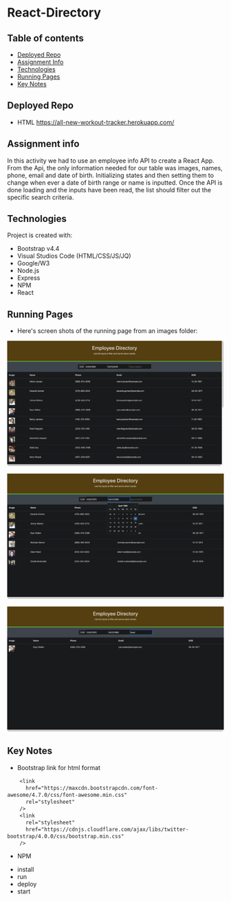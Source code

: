 # React-Directory

## Table of contents

- [Deployed Repo](#deployed-repo)
- [Assignment Info](#assignment-info)
- [Technologies](#technologies)
- [Running Pages](#running-pages)
- [Key Notes](#key-notes)

## Deployed Repo

- HTML
  https://all-new-workout-tracker.herokuapp.com/

## Assignment info

In this activity we had to use an employee info API to 
create a React App. From the Api, the only information 
needed for our table was images, names, phone, email and 
date of birth. Initializing states and then setting them 
to change when ever a date of birth range or name is inputted.
Once the API is done loading and the inputs have been read, 
the list should filter out the specific search criteria. 

## Technologies

Project is created with:

- Bootstrap v4.4
- Visual Studios Code (HTML/CSS/JS/JQ)
- Google/W3
- Node.js
- Express
- NPM
- React


## Running Pages

- Here's screen shots of the running page from an images folder:

![Home Page](images/start.png)

![Stats Page](images/dob.png)

![Cardio Page](images/name.png)


## Key Notes

- Bootstrap link for html format

```
    <link
      href="https://maxcdn.bootstrapcdn.com/font-awesome/4.7.0/css/font-awesome.min.css"
      rel="stylesheet"
    />
    <link
      rel="stylesheet"
      href="https://cdnjs.cloudflare.com/ajax/libs/twitter-bootstrap/4.0.0/css/bootstrap.min.css"
    />
```

- NPM

* install
* run
* deploy
* start
